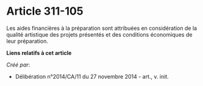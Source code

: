 # Article 311-105

Les aides financières à la préparation sont attribuées en considération de la qualité artistique des projets présentés et des
conditions économiques de leur préparation.

**Liens relatifs à cet article**

_Créé par_:

  - Délibération n°2014/CA/11 du 27 novembre 2014 - art., v. init.
